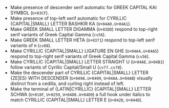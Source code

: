 * Make presence of descender serif automatic for GREEK CAPITAL KAI SYMBOL (`U+03CF`).
* Make presence of top-left serif automatic for CYRILLIC {CAPITAL|SMALL} LETTER BASHKIR KA (`U+04A0`..`U+04A1`).
* Make GREEK SMALL LETTER DIGAMMA (`U+03DD`) respond to top-right serif variants of Greek Capital Gamma (`cv56`).
* Make GREEK SMALL LETTER HETA (`U+0371`) respond to top-left serif variants of `H` (`cv08`).
* Make CYRILLIC {CAPITAL|SMALL} LIGATURE EN GHE (`U+04A4`..`U+04A5`) respond to top-right serif variants of Greek Capital Gamma (`cv56`).
* Make CYRILLIC {CAPITAL|SMALL} LETTER STRAIGHT U (`U+04AE`..`U+04B1`) follow variants of Cyrillic Capital/Small U (`cv77`..`cv78`).
* Make the descender part of CYRILLIC {CAPITAL|SMALL} LETTER {ZE|ES} WITH DESCENDER (`U+0498`..`U+0499`, `U+04AA`..`U+04AB`) visually distinct from a cedilla, and curling right instead of left.
* Make the terminal of {LATIN|CYRILLIC} {CAPITAL|SMALL} LETTER SCHWA (`U+018F`, `U+0259`, `U+04D8`..`U+04D9`) a full hook under italics to match CYRILLIC {CAPITAL|SMALL} LETTER E (`U+042D`, `U+044D`).
